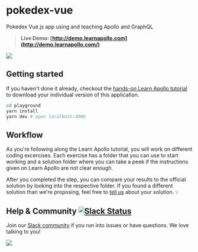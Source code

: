 # pokedex-vue

Pokedex Vue.js app using and teaching Apollo and GraphQL

> **Live Demo: [http://demo.learnapollo.com](http://demo.learnapollo.com/)**

![](https://i.gyazo.com/adcc4675cd466195adf727ba8a32b544.gif)

## Getting started

If you haven't done it already, checkout the [hands-on Learn Apollo tutorial](https://learnapollo.com/) to download your individual version of this application.

```sh
cd playground
yarn install
yarn dev # open localhost:4000
```

## Workflow

As you're following along the Learn Apollo tutorial, you will work on different coding excercises. Each exercise has a folder that you can use to start working and a solution folder where you can take a peek if the instructions given on Learn Apollo are not clear enough.

After you completed the step, you can compare your results to the official solution by looking into the respective folder. If you found a different solution than we're proposing, feel free to [tell us](http://slack.graph.cool/) about your solution. 💡

## Help & Community [![Slack Status](https://slack.graph.cool/badge.svg)](https://slack.graph.cool)

Join our [Slack community](http://slack.graph.cool/) if you run into issues or have questions. We love talking to you!

![](http://i.imgur.com/5RHR6Ku.png)
